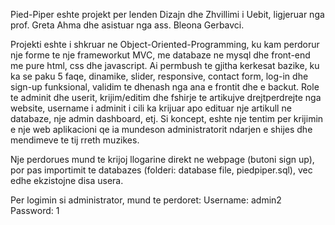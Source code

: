 Pied-Piper eshte projekt per lenden Dizajn dhe Zhvillimi i Uebit, ligjeruar nga prof. Greta Ahma dhe asistuar nga ass. Bleona Gerbavci.

Projekti eshte i shkruar ne Object-Oriented-Programming, ku kam perdorur nje forme te nje frameworkut MVC, me databaze ne mysql dhe front-end me pure html, css dhe javascript.
Ai permbush te gjitha kerkesat bazike, ku ka se paku 5 faqe, dinamike, slider, responsive, contact form, log-in dhe sign-up funksional, validim te dhenash nga ana e frontit dhe e backut. Role te adminit dhe userit, krijim/editim dhe fshirje te artikujve drejtperdrejte nga website, username i adminit i cili ka krijuar apo edituar nje artikull ne databaze, nje admin dashboard, etj.
Si koncept, eshte nje tentim per krijimin e nje web aplikacioni qe ia mundeson administratorit ndarjen e shijes dhe mendimeve te tij rreth muzikes.

Nje perdorues mund te krijoj llogarine direkt ne webpage (butoni sign up), por pas importimit te databazes (folderi: database file, piedpiper.sql), vec edhe ekzistojne disa usera.

Per logimin si administrator, mund te perdoret:
Username: admin2
Password: 1
